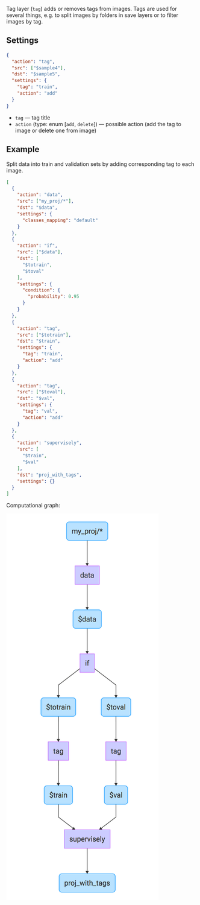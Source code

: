 Tag layer (`tag`) adds or removes tags from images. Tags are used for several things, e.g. to split images by folders in save layers or to filter images by tag.

## Settings

```json
{
  "action": "tag",
  "src": ["$sample4"],
  "dst": "$sample5",
  "settings": {
    "tag": "train",
    "action": "add"
  }
}
```

* `tag` — tag title
* `action` (type: enum [`add`, `delete`]) — possible action (add the tag to image or delete one from image)

## Example

Split data into train and validation sets by adding corresponding tag to each image.

```json
[
  {
    "action": "data",
    "src": ["my_proj/*"],
    "dst": "$data",
    "settings": {
      "classes_mapping": "default"
    }
  },
  {
    "action": "if",
    "src": ["$data"],
    "dst": [
      "$totrain",
      "$toval"
    ],
    "settings": {
      "condition": {
        "probability": 0.95
      }
    }
  },
  {
    "action": "tag",
    "src": ["$totrain"],
    "dst": "$train",
    "settings": {
      "tag": "train",
      "action": "add"
    }
  },
  {
    "action": "tag",
    "src": ["$toval"],
    "dst": "$val",
    "settings": {
      "tag": "val",
      "action": "add"
    }
  },
  {
    "action": "supervisely",
    "src": [
      "$train",
      "$val"
    ],
    "dst": "proj_with_tags",
    "settings": {}
  }
]
```

Computational graph:

<img src="../../assets/legacy/all_images/if_001.png"/>

